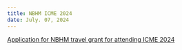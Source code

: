 ```yaml
---
title: NBHM ICME 2024
date: July. 07, 2024
---
```

[Application for NBHM travel grant for attending ICME 2024](https://www.math.iisc.ac.in/icme15/)
